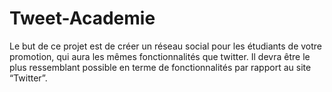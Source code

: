 # Tweet-Academie
Le but de ce projet est de créer un réseau social pour les étudiants de votre promotion, qui aura les mêmes fonctionnalités que twitter. Il devra être le plus ressemblant possible en terme de fonctionnalités par rapport au site “Twitter”.
